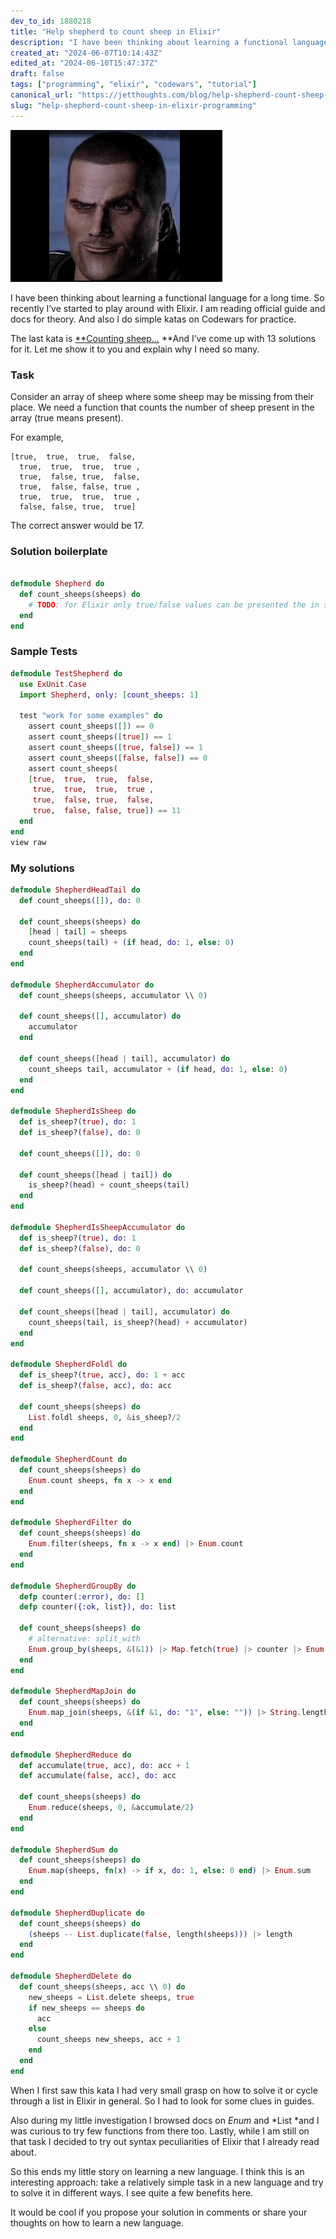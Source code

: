 ```yaml
---
dev_to_id: 1880218
title: "Help shepherd to count sheep in Elixir"
description: "I have been thinking about learning a functional language for a long time. So recently I’ve started..."
created_at: "2024-06-07T10:14:43Z"
edited_at: "2024-06-10T15:47:37Z"
draft: false
tags: ["programming", "elixir", "codewars", "tutorial"]
canonical_url: "https://jetthoughts.com/blog/help-shepherd-count-sheep-in-elixir-programming/"
slug: "help-shepherd-count-sheep-in-elixir-programming"
---
```

![Shepard (Mass Effect)](https://raw.githubusercontent.com/jetthoughts/jetthoughts.github.io/master/static/assets/img/blog/help-shepherd-count-sheep-in-elixir-programming/file_0.jpeg)

I have been thinking about learning a functional language for a long time. So recently I’ve started to play around with Elixir. I am reading official guide and docs for theory. And also I do simple katas on Codewars for practice.

The last kata is [**Counting sheep…](https://www.codewars.com/kata/counting-sheep-dot-dot-dot/train/elixir) **And I’ve come up with 13 solutions for it. Let me show it to you and explain why I need so many.

### Task

Consider an array of sheep where some sheep may be missing from their place. We need a function that counts the number of sheep present in the array (true means present).

For example,

    [true,  true,  true,  false,
      true,  true,  true,  true ,
      true,  false, true,  false,
      true,  false, false, true ,
      true,  true,  true,  true ,
      false, false, true,  true]

The correct answer would be 17.

### Solution boilerplate

```elixir

defmodule Shepherd do
  def count_sheeps(sheeps) do
    # TODO: for Elixir only true/false values can be presented the in sheeps list
  end
end
```

### Sample Tests

```elixir
defmodule TestShepherd do
  use ExUnit.Case
  import Shepherd, only: [count_sheeps: 1]

  test "work for some examples" do
    assert count_sheeps([]) == 0
    assert count_sheeps([true]) == 1
    assert count_sheeps([true, false]) == 1
    assert count_sheeps([false, false]) == 0
    assert count_sheeps(
    [true,  true,  true,  false,
     true,  true,  true,  true ,
     true,  false, true,  false,
     true,  false, false, true]) == 11
  end
end
view raw
```

### My solutions

```elixir
defmodule ShepherdHeadTail do
  def count_sheeps([]), do: 0

  def count_sheeps(sheeps) do
    [head | tail] = sheeps
    count_sheeps(tail) + (if head, do: 1, else: 0)
  end
end

defmodule ShepherdAccumulator do
  def count_sheeps(sheeps, accumulator \\ 0)

  def count_sheeps([], accumulator) do
    accumulator
  end

  def count_sheeps([head | tail], accumulator) do
    count_sheeps tail, accumulator + (if head, do: 1, else: 0)
  end
end

defmodule ShepherdIsSheep do
  def is_sheep?(true), do: 1
  def is_sheep?(false), do: 0

  def count_sheeps([]), do: 0

  def count_sheeps([head | tail]) do
    is_sheep?(head) + count_sheeps(tail)
  end
end

defmodule ShepherdIsSheepAccumulator do
  def is_sheep?(true), do: 1
  def is_sheep?(false), do: 0

  def count_sheeps(sheeps, accumulator \\ 0)

  def count_sheeps([], accumulator), do: accumulator

  def count_sheeps([head | tail], accumulator) do
    count_sheeps(tail, is_sheep?(head) + accumulator)
  end
end

defmodule ShepherdFoldl do
  def is_sheep?(true, acc), do: 1 + acc
  def is_sheep?(false, acc), do: acc

  def count_sheeps(sheeps) do
    List.foldl sheeps, 0, &is_sheep?/2
  end
end

defmodule ShepherdCount do
  def count_sheeps(sheeps) do
    Enum.count sheeps, fn x -> x end
  end
end

defmodule ShepherdFilter do
  def count_sheeps(sheeps) do
    Enum.filter(sheeps, fn x -> x end) |> Enum.count
  end
end

defmodule ShepherdGroupBy do
  defp counter(:error), do: []
  defp counter({:ok, list}), do: list

  def count_sheeps(sheeps) do
    # alternative: split_with
    Enum.group_by(sheeps, &(&1)) |> Map.fetch(true) |> counter |> Enum.count
  end
end

defmodule ShepherdMapJoin do
  def count_sheeps(sheeps) do
    Enum.map_join(sheeps, &(if &1, do: "1", else: "")) |> String.length
  end
end

defmodule ShepherdReduce do
  def accumulate(true, acc), do: acc + 1
  def accumulate(false, acc), do: acc

  def count_sheeps(sheeps) do
    Enum.reduce(sheeps, 0, &accumulate/2)
  end
end

defmodule ShepherdSum do
  def count_sheeps(sheeps) do
    Enum.map(sheeps, fn(x) -> if x, do: 1, else: 0 end) |> Enum.sum
  end
end

defmodule ShepherdDuplicate do
  def count_sheeps(sheeps) do
    (sheeps -- List.duplicate(false, length(sheeps))) |> length
  end
end

defmodule ShepherdDelete do
  def count_sheeps(sheeps, acc \\ 0) do
    new_sheeps = List.delete sheeps, true
    if new_sheeps == sheeps do
      acc
    else
      count_sheeps new_sheeps, acc + 1
    end
  end
end
```

When I first saw this kata I had very small grasp on how to solve it or cycle through a list in Elixir in general. So I had to look for some clues in guides.

Also during my little investigation I browsed docs on *Enum* and *List *and I was curious to try few functions from there too. Lastly, while I am still on that task I decided to try out syntax peculiarities of Elixir that I already read about.

So this ends my little story on learning a new language. I think this is an interesting approach: take a relatively simple task in a new language and try to solve it in different ways. I see quite a few benefits here.

It would be cool if you propose your solution in comments or share your thoughts on how to learn a new language.
